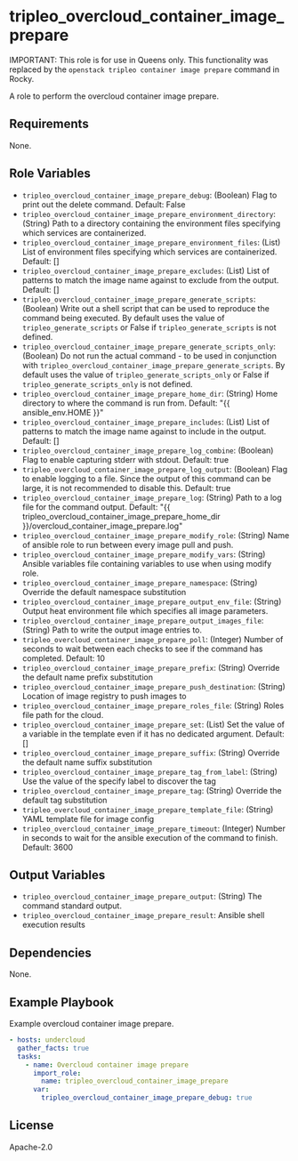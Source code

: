 tripleo_overcloud_container_image_prepare
=========================================

IMPORTANT: This role is for use in Queens only. This functionality was replaced
by the `openstack tripleo container image prepare` command in Rocky.

A role to perform the overcloud container image prepare.

Requirements
------------

None.

Role Variables
--------------

* `tripleo_overcloud_container_image_prepare_debug`: (Boolean) Flag to print out the delete command. Default: False
* `tripleo_overcloud_container_image_prepare_environment_directory`: (String) Path to a directory containing the environment files specifying which services are containerized.
* `tripleo_overcloud_container_image_prepare_environment_files`: (List) List of environment files specifying which services are containerized. Default: []
* `tripleo_overcloud_container_image_prepare_excludes`: (List) List of patterns to match the image name against to exclude from the output. Default: []
* `tripleo_overcloud_container_image_prepare_generate_scripts`: (Boolean) Write out a shell script that can be used to reproduce the command being executed. By default uses the value of `tripleo_generate_scripts` or False if `tripleo_generate_scripts` is not defined.
* `tripleo_overcloud_container_image_prepare_generate_scripts_only`: (Boolean) Do not run the actual command - to be used in conjunction with `tripleo_overcloud_container_image_prepare_generate_scripts`. By default uses the value of `tripleo_generate_scripts_only` or False if `tripleo_generate_scripts_only` is not defined.
* `tripleo_overcloud_container_image_prepare_home_dir`: (String) Home directory to where the command is run from. Default: "{{ ansible_env.HOME }}"
* `tripleo_overcloud_container_image_prepare_includes`: (List) List of patterns to match the image name against to include in the output. Default: []
* `tripleo_overcloud_container_image_prepare_log_combine`: (Boolean) Flag to enable capturing stderr with stdout. Default: true
* `tripleo_overcloud_container_image_prepare_log_output`: (Boolean) Flag to enable logging to a file. Since the output of this command can be large, it is not recommended to disable this. Default: true
* `tripleo_overcloud_container_image_prepare_log`: (String) Path to a log file for the command output. Default: "{{ tripleo_overcloud_container_image_prepare_home_dir }}/overcloud_container_image_prepare.log"
* `tripleo_overcloud_container_image_prepare_modify_role`: (String) Name of ansible role to run between every image pull and push.
* `tripleo_overcloud_container_image_prepare_modify_vars`: (String) Ansible variables file containing variables to use when using modify role.
* `tripleo_overcloud_container_image_prepare_namespace`: (String) Override the default namespace substitution
* `tripleo_overcloud_container_image_prepare_output_env_file`: (String) Output heat environment file which specifies all image parameters.
* `tripleo_overcloud_container_image_prepare_output_images_file`: (String) Path to write the output image entries to.
* `tripleo_overcloud_container_image_prepare_poll`: (Integer) Number of seconds to wait between each checks to see if the command has completed. Default: 10
* `tripleo_overcloud_container_image_prepare_prefix`: (String) Override the default name prefix substitution
* `tripleo_overcloud_container_image_prepare_push_destination`: (String) Location of image registry to push images to
* `tripleo_overcloud_container_image_prepare_roles_file`: (String) Roles file path for the cloud.
* `tripleo_overcloud_container_image_prepare_set`: (List) Set the value of a variable in the template even if it has no dedicated argument. Default: []
* `tripleo_overcloud_container_image_prepare_suffix`: (String) Override the default name suffix substitution
* `tripleo_overcloud_container_image_prepare_tag_from_label`: (String) Use the value of the specify label to discover the tag
* `tripleo_overcloud_container_image_prepare_tag`: (String) Override the default tag substitution
* `tripleo_overcloud_container_image_prepare_template_file`: (String) YAML template file for image config
* `tripleo_overcloud_container_image_prepare_timeout`: (Integer) Number in seconds to wait for the ansible execution of the command to finish. Default: 3600

Output Variables
----------------

* `tripleo_overcloud_container_image_prepare_output`: (String) The command standard output.
* `tripleo_overcloud_container_image_prepare_result`: Ansible shell execution results

Dependencies
------------

None.

Example Playbook
----------------

Example overcloud container image prepare.

```yaml
- hosts: undercloud
  gather_facts: true
  tasks:
    - name: Overcloud container image prepare
      import_role:
        name: tripleo_overcloud_container_image_prepare
      var:
        tripleo_overcloud_container_image_prepare_debug: true
```

License
-------

Apache-2.0

